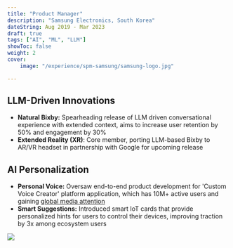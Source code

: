 ```yaml
---
title: "Product Manager"
description: "Samsung Electronics, South Korea"
dateString: Aug 2019 - Mar 2023
draft: true
tags: ["AI", "ML", "LLM"]
showToc: false
weight: 2
cover:
    image: "/experience/spm-samsung/samsung-logo.jpg"

--- 
```

## LLM-Driven Innovations
- **Natural Bixby:** Spearheading release of LLM driven conversational experience with extended context, aims to increase user retention by 50% and engagement by 30%
- **Extended Reality (XR)**: Core member, porting LLM-based Bixby to AR/VR headset in partnership with Google for upcoming release

## AI Personalization
- **Personal Voice:** Oversaw end-to-end product development for 'Custom Voice Creator' platform application, which has 10M+ active users and gaining [global media attention](https://timesofindia.indiatimes.com/gadgets-news/samsungs-bixby-can-now-be-your-new-personal-voice-clone-to-annoy-spammers/articleshow/103364266.cms)
- **Smart Suggestions:** Introduced smart IoT cards that provide personalized hints for users to control their devices, improving traction by 3x among ecosystem users

![](/experience/spm-samsung/img1.jpg#center)
